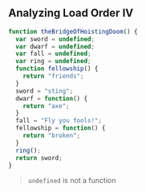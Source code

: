 ## Analyzing Load Order IV

```js
function theBridgeOfHoistingDoom() {
  var sword = undefined;
  var dwarf = undefined;
  var fall = undefined;
  var ring = undefined;
  function fellowship() {
    return "friends";
  }
  sword = "sting";
  dwarf = function() {
    return "axe";
  }
  fall = "Fly you fools!";
  fellowship = function() {
    return "broken";
  }
  ring();
  return sword;
}
```

> `undefined` is not a function
